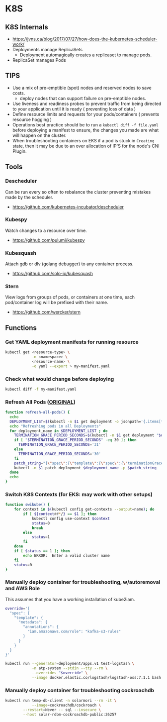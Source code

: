 # K8S

## K8S Internals

- https://jvns.ca/blog/2017/07/27/how-does-the-kubernetes-scheduler-work/
- Deployments manage ReplicaSets
	- Deployment automagically creates a replicaset to manage pods.
- ReplicaSet manages Pods

## TIPS

- Use a mix of pre-emptible (spot) nodes and reserved nodes to save costs.
	- deploy nodes that can support failure on pre-emptible nodes.
- Use liveness and readiness probes to prevent traffic from being directed to your application until it is ready ( preventing loss of data )
- Define resource limits and requests for your pods/containers ( prevents resource hogging )
- Operations best practice should be to run a `kubectl diff -f file.yaml` before deploying a manifest to ensure, the changes you made are what will happen on the cluster.
- When troubleshooting containers on EKS if a pod is stuck in `Creating` state, then it may be due to an over allocation of IP'S for the node's CNI Plugin.

## Tools

### Descheduler

Can be run every so often to rebalance the cluster preventing mistakes made by the scheduler.
- https://github.com/kubernetes-incubator/descheduler

### Kubespy

Watch changes to a resource over time.
- https://github.com/pulumi/kubespy

### Kubesquash

Attach gdb or dlv (golang debugger) to any container process.
- https://github.com/solo-io/kubesquash

### Stern

View logs from groups of pods, or containers at one time, each pod/container log will be prefixed with their name.
- https://github.com/wercker/stern

## Functions

### Get YAML deployment manifests for running resource

```bash
kubectl get <resource-type> \
            -n <namespace> \
            <resource-name> \
            -o yaml --export > my-manifest.yaml
```

### Check what would change before deploying

```bash
kubectl diff -f my-manifest.yaml
```

### Refresh All Pods ([ORIGINAL](https://gist.github.com/jmound/ff6fa539385d1a057c82fa9fa739492e))
```bash
function refresh-all-pods() {
  echo
  DEPLOYMENT_LIST=$(kubectl -n $1 get deployment -o jsonpath='{.items[*].metadata.name}')
  echo "Refreshing pods in all Deployments"
  for deployment_name in $DEPLOYMENT_LIST ; do
    TERMINATION_GRACE_PERIOD_SECONDS=$(kubectl -n $1 get deployment "$deployment_name" -o jsonpath='{.spec.template.spec.terminationGracePeriodSeconds}')
    if [ "$TERMINATION_GRACE_PERIOD_SECONDS" -eq 30 ]; then
      TERMINATION_GRACE_PERIOD_SECONDS='31'
    else
      TERMINATION_GRACE_PERIOD_SECONDS='30'
    fi
    patch_string="{\"spec\":{\"template\":{\"spec\":{\"terminationGracePeriodSeconds\":$TERMINATION_GRACE_PERIOD_SECONDS}}}}"
    kubectl -n $1 patch deployment $deployment_name -p $patch_string
  done
  echo
}
```

### Switch K8S Contexts (for EKS: may work with other setups)
```bash
function swikube() {
    for context in $(kubectl config get-contexts --output=name); do 
        if [ ${context##*/} == $1 ]; then
            kubectl config use-context $context
            status=0
            break
        else
            status=1
        fi
    done
    if [ $status == 1 ]; then
        echo ERROR:  Enter a valid cluster name
    fi
    status=0
}
```
### Manually deploy container for troubleshooting, w/autoremoval and AWS Role

This assumes that you have a working installation of kube2iam.

```bash
override='{
  "spec": {
    "template": {
      "metadata": {
        "annotations": {
          "iam.amazonaws.com/role": "kafka-s3-rules"
        }
      }
    }
  }
}'

kubectl run --generator=deployment/apps.v1 test-logstash \
            -n atp-system --stdin --tty --rm \
            --overrides "$override" \
            --image docker.elastic.co/logstash/logstash-oss:7.1.1 bash
```

### Manually deploy container for troubleshooting cockroachdb

```bash
kubectl run temp-db-client -n solarmori --rm -it \
            --image=cockroachdb/cockroach \
	    --restart=Never -- sql --insecure \
	    --host solar-rdbm-cockroachdb-public:26257
```

<!--stackedit_data:
eyJoaXN0b3J5IjpbLTEyOTAwMDU2NTYsOTYyOTY0MjAyLDE4OT
I0MzMxMzAsLTExODIzNzk3ODJdfQ==
-->
